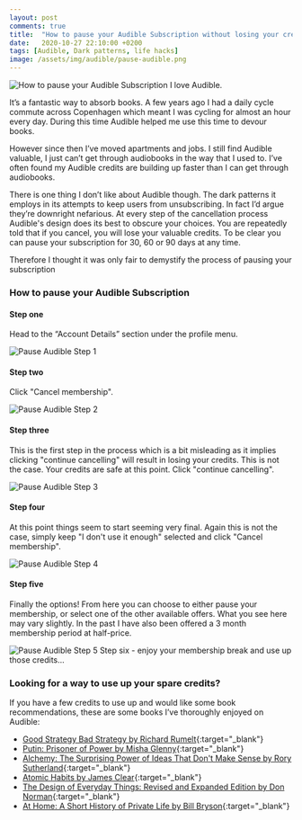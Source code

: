 ```yaml
---
layout: post
comments: true
title:  "How to pause your Audible Subscription without losing your credits"
date:   2020-10-27 22:10:00 +0200
tags: [Audible, Dark patterns, life hacks]
image: /assets/img/audible/pause-audible.png
---
```

![How to pause your Audible Subscription]({{site.baseurl}}/assets/img/audible/pause-audible.png)
I love Audible.

It’s a fantastic way to absorb books. A few years ago I had a daily cycle commute across Copenhagen which meant I was cycling for almost an hour every day. During this time Audible helped me use this time to devour books.

However since then I’ve moved apartments and jobs. I still find Audible valuable, I just can’t get through audiobooks in the way that I used to. I’ve often found my Audible credits are building up faster than I can get through audiobooks.

There is one thing I don’t like about Audible though. The dark patterns it employs in its attempts to keep users from unsubscribing. In fact I’d argue they’re downright nefarious. At every step of the cancellation process Audible's design does its best to obscure your choices. You are repeatedly told that if you cancel, you will lose your valuable credits. To be clear you can pause your subscription for 30, 60 or 90 days at any time.

Therefore I thought it was only fair to demystify the process of pausing your subscription

### How to pause your Audible Subscription 
#### Step one
Head to the “Account Details” section under the profile menu.

![Pause Audible Step 1]({{site.baseurl}}/assets/img/audible/pause-audible-step-1.png)
#### Step two
Click "Cancel membership".

![Pause Audible Step 2]({{site.baseurl}}/assets/img/audible/Pause-audible-step-2.png)
#### Step three
This is the first step in the process which is a bit misleading as it implies clicking "continue cancelling" will result in losing your credits. This is not the case. Your credits are safe at this point. Click "continue cancelling".

![Pause Audible Step 3]({{site.baseurl}}/assets/img/audible/Pause-audible-step-3.png)
#### Step four
At this point things seem to start seeming very final. Again this is not the case, simply keep "I don't use it enough" selected and click "Cancel membership".

![Pause Audible Step 4]({{site.baseurl}}/assets/img/audible/Pause-audible-step-4.png)
#### Step five
Finally the options! From here you can choose to either pause your membership, or select one of the other available offers. What you see here may vary slightly. In the past I have also been offered a 3 month membership period at half-price.

![Pause Audible Step 5]({{site.baseurl}}/assets/img/audible/Pause-audible-step-5-options.png)
Step six - enjoy your membership break and use up those credits...


### Looking for a way to use up your spare credits?
If you have a few credits to use up and would like some book recommendations, these are some books I’ve thoroughly enjoyed on Audible:
* [Good Strategy Bad Strategy by Richard Rumelt](https://www.audible.co.uk/pd/Good-Strategy-Bad-Strategy-Audiobook/0593162927?qid=1603833187&sr=1-1&ref=a_search_c3_lProduct_1_1&pf_rd_p=c6e316b8-14da-418d-8f91-b3cad83c5183&pf_rd_r=5JFASJKHDJ4P35XGD8SX){:target="_blank"}
* [Putin: Prisoner of Power by Misha Glenny](https://www.audible.co.uk/pd/Putin-Prisoner-of-Power-Audiobook/B07W4WVNXK?qid=1603830695&sr=1-1&ref=a_search_c3_lProduct_1_1&pf_rd_p=c6e316b8-14da-418d-8f91-b3cad83c5183&pf_rd_r=812CZ9E5J3AY3BKRPY6E){:target="_blank"}
* [Alchemy: The Surprising Power of Ideas That Don't Make Sense by Rory Sutherland](https://www.audible.co.uk/pd/Alchemy-Audiobook/1473566800?ref=a_library_t_c5_libItem_&pf_rd_p=da5752e8-6ae2-4c79-a3e2-1ab92e079358&pf_rd_r=5YHD41QDSE93NXM2QGB1){:target="_blank"}
* [Atomic Habits by James Clear](https://www.audible.co.uk/pd/Atomic-Habits-Audiobook/1473565421?ref=a_library_t_c5_libItem_&pf_rd_p=da5752e8-6ae2-4c79-a3e2-1ab92e079358&pf_rd_r=CN439FNY4S2Y7WEZA0BX){:target="_blank"}
* [The Design of Everyday Things: Revised and Expanded Edition by Don Norman](https://www.audible.co.uk/pd/The-Design-of-Everyday-Things-Audiobook/B07L5RH9LZ?ref=a_library_t_c5_libItem_&pf_rd_p=da5752e8-6ae2-4c79-a3e2-1ab92e079358&pf_rd_r=CN439FNY4S2Y7WEZA0BX){:target="_blank"}
* [At Home: A Short History of Private Life by Bill Bryson](https://www.audible.co.uk/pd/At-Home-A-Short-History-of-Private-Life-Audiobook/B004FTITV4?ref=a_library_t_c5_libItem_&pf_rd_p=da5752e8-6ae2-4c79-a3e2-1ab92e079358&pf_rd_r=CN439FNY4S2Y7WEZA0BX){:target="_blank"}